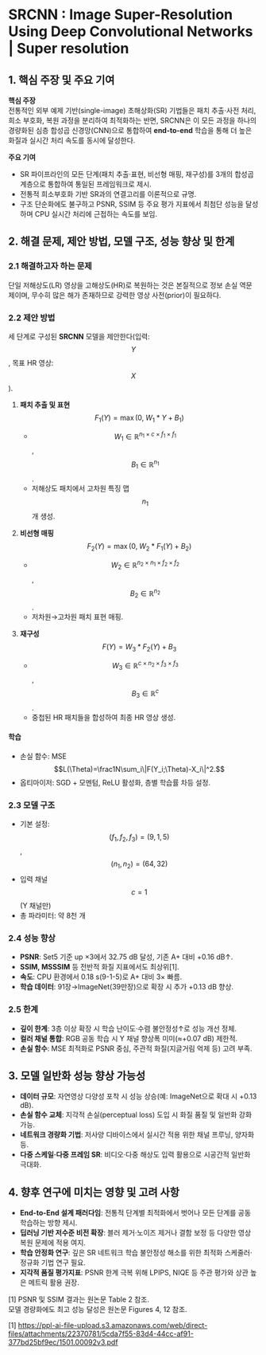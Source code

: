 # SRCNN : Image Super-Resolution Using Deep Convolutional Networks | Super resolution

## 1. 핵심 주장 및 주요 기여  
**핵심 주장**  
전통적인 외부 예제 기반(single-image) 초해상화(SR) 기법들은 패치 추출·사전 처리, 희소 부호화, 복원 과정을 분리하여 최적화하는 반면, SRCNN은 이 모든 과정을 하나의 경량화된 심층 합성곱 신경망(CNN)으로 통합하여 **end-to-end** 학습을 통해 더 높은 화질과 실시간 처리 속도를 동시에 달성한다.  

**주요 기여**  
- SR 파이프라인의 모든 단계(패치 추출·표현, 비선형 매핑, 재구성)를 3개의 합성곱 계층으로 통합하여 통일된 프레임워크로 제시.  
- 전통적 희소부호화 기반 SR과의 연결고리를 이론적으로 규명.  
- 구조 단순화에도 불구하고 PSNR, SSIM 등 주요 평가 지표에서 최첨단 성능을 달성하며 CPU 실시간 처리에 근접하는 속도를 보임.  

## 2. 해결 문제, 제안 방법, 모델 구조, 성능 향상 및 한계

### 2.1 해결하고자 하는 문제  
단일 저해상도(LR) 영상을 고해상도(HR)로 복원하는 것은 본질적으로 정보 손실 역문제이며, 무수히 많은 해가 존재하므로 강력한 영상 사전(prior)이 필요하다.  

### 2.2 제안 방법  
세 단계로 구성된 **SRCNN** 모델을 제안한다(입력: $$Y$$, 목표 HR 영상: $$X$$).

1. **패치 추출 및 표현**  
   $$F_1(Y) = \max\bigl(0,\;W_1 * Y + B_1\bigr)$$  
   - $$W_1\in\mathbb R^{n_1\times c\times f_1\times f_1}$$, $$B_1\in\mathbb R^{n_1}$$.  
   - 저해상도 패치에서 고차원 특징 맵 $$n_1$$개 생성.  

2. **비선형 매핑**  
   $$F_2(Y) = \max\bigl(0,\;W_2 * F_1(Y) + B_2\bigr)$$  
   - $$W_2\in\mathbb R^{n_2\times n_1\times f_2\times f_2}$$, $$B_2\in\mathbb R^{n_2}$$.  
   - 저차원→고차원 패치 표현 매핑.  

3. **재구성**  
   $$F(Y) = W_3 * F_2(Y) + B_3$$  
   - $$W_3\in\mathbb R^{c\times n_2\times f_3\times f_3}$$, $$B_3\in\mathbb R^{c}$$.  
   - 중첩된 HR 패치들을 합성하여 최종 HR 영상 생성.  

#### 학습  
- 손실 함수: MSE  
  $$L(\Theta)=\frac1N\sum_i\|F(Y_i;\Theta)-X_i\|^2.$$  
- 옵티마이저: SGD + 모멘텀, ReLU 활성화, 층별 학습률 차등 설정.  

### 2.3 모델 구조  
- 기본 설정: $$(f_1,f_2,f_3)=(9,1,5)$$, $$(n_1,n_2)=(64,32)$$  
- 입력 채널 $$c=1$$ (Y 채널만)  
- 총 파라미터: 약 8천 개  

### 2.4 성능 향상  
- **PSNR**: Set5 기준 up ×3에서 32.75 dB 달성, 기존 A+ 대비 +0.16 dB↑.  
- **SSIM, MSSSIM** 등 전반적 화질 지표에서도 최상위[1].  
- **속도**: CPU 환경에서 0.18 s(9-1-5)로 A+ 대비 3× 빠름.  
- **학습 데이터**: 91장→ImageNet(39만장)으로 확장 시 추가 +0.13 dB 향상.  

### 2.5 한계  
- **깊이 한계**: 3층 이상 확장 시 학습 난이도·수렴 불안정성↑로 성능 개선 정체.  
- **컬러 채널 통합**: RGB 공동 학습 시 Y 채널 향상폭 미미(≈+0.07 dB) 제한적.  
- **손실 함수**: MSE 최적화로 PSNR 중심, 주관적 화질(지글거림 억제 등) 고려 부족.  

## 3. 모델 일반화 성능 향상 가능성  
- **데이터 규모**: 자연영상 다양성 포착 시 성능 상승(예: ImageNet으로 확대 시 +0.13 dB).  
- **손실 함수 교체**: 지각적 손실(perceptual loss) 도입 시 화질 품질 및 일반화 강화 가능.  
- **네트워크 경량화 기법**: 저사양 디바이스에서 실시간 적용 위한 채널 프루닝, 양자화 등.  
- **다중 스케일·다중 프레임 SR**: 비디오·다중 해상도 입력 활용으로 시공간적 일반화 극대화.  

## 4. 향후 연구에 미치는 영향 및 고려 사항  
- **End-to-End 설계 패러다임**: 전통적 단계별 최적화에서 벗어나 모든 단계를 공동 학습하는 방향 제시.  
- **딥러닝 기반 저수준 비전 확장**: 블러 제거·노이즈 제거나 결함 보정 등 다양한 영상 복원 문제에 적용 여지.  
- **학습 안정화 연구**: 깊은 SR 네트워크 학습 불안정성 해소를 위한 최적화 스케줄러·정규화 기법 연구 필요.  
- **지각적 품질 평가지표**: PSNR 한계 극복 위해 LPIPS, NIQE 등 주관 평가와 상관 높은 메트릭 활용 권장.  

[1] PSNR 및 SSIM 결과는 원논문 Table 2 참조.  
 모델 경량화에도 최고 성능 달성은 원논문 Figures 4, 12 참조.

[1] https://ppl-ai-file-upload.s3.amazonaws.com/web/direct-files/attachments/22370781/5cda7f55-83d4-44cc-af91-377bd25bf9ec/1501.00092v3.pdf
